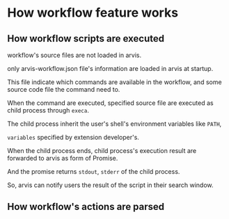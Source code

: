 # How workflow feature works

## How workflow scripts are executed

workflow's source files are not loaded in arvis.

only arvis-workflow.json file's information are loaded in arvis at startup.

This file indicate which commands are available in the workflow, and some source code file the command need to.

When the command are executed, specified source file are executed as child process through `execa`.

The child process inherit the user's shell's environment variables like `PATH`,

`variables` specified by extension developer's.

When the child process ends, child process's execution result are forwarded to arvis as form of Promise.

And the promise returns `stdout`, `stderr` of the child process.

So, arvis can notify users the result of the script in their search window.

## How workflow's actions are parsed


